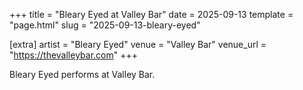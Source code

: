 +++
title = "Bleary Eyed at Valley Bar"
date = 2025-09-13
template = "page.html"
slug = "2025-09-13-bleary-eyed"

[extra]
artist = "Bleary Eyed"
venue = "Valley Bar"
venue_url = "https://thevalleybar.com"
+++

Bleary Eyed performs at Valley Bar.
